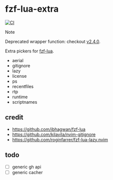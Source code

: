 # fzf-lua-extra
[![CI](https://github.com/phanen/fzf-lua-overlay/actions/workflows/ci.yml/badge.svg?branch=master)](https://github.com/phanen/fzf-lua-overlay/actions/workflows/ci.yml)

> [!NOTE]
> Deprecated wrapper function: checkout [v2.4.0](https://github.com/phanen/flo/tree/v2.4.0).

Extra pickers for [fzf-lua](https://github.com/ibhagwan/fzf-lua).
<!-- we need literate programming -->
<!-- fd . lua/fzf-lua-extra/providers/ --format '* {/.}' -->
* aerial
* gitignore
* lazy
* license
* ps
* recentfiles
* rtp
* runtime
* scriptnames

## credit
* <https://github.com/ibhagwan/fzf-lua>
* <https://github.com/kilavila/nvim-gitignore>
* <https://github.com/roginfarrer/fzf-lua-lazy.nvim>

## todo
* [ ] generic gh api
* [ ] generic cacher

